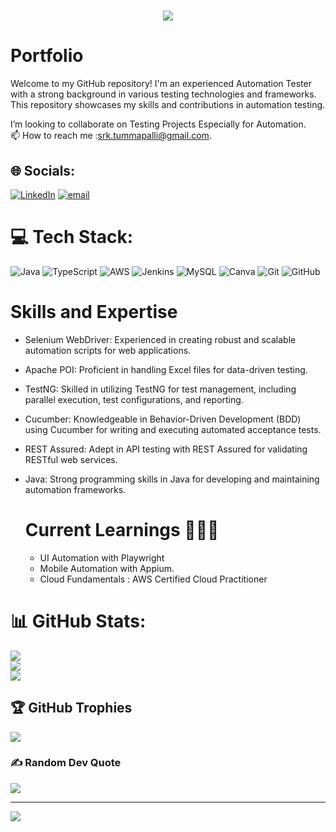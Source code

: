 <h1 align="center">
    <img src="https://readme-typing-svg.herokuapp.com/?font=Righteous&size=35&center=true&vCenter=true&width=500&height=70&duration=4000&lines=Hi+There!+👋;+I'm+SRK15T!;" />
</h1>


# Portfolio
Welcome to my GitHub repository! I'm an experienced Automation Tester with a strong background in various testing technologies and frameworks. This repository showcases my skills and contributions in automation testing.

I’m looking to collaborate on Testing Projects Especially for Automation. <br> 📫 How to reach me :srk.tummapalli@gmail.com.




<!---
SR15KT/SR15KT is a ✨ special ✨ repository because its `README.md` (this file) appears on your GitHub profile.
You can click the Preview link to take a look at your changes.
--->
  

## 🌐 Socials:
[![LinkedIn](https://img.shields.io/badge/LinkedIn-%230077B5.svg?logo=linkedin&logoColor=white)](https://linkedin.com/in/https://www.linkedin.com/in/srktummapalli/) [![email](https://img.shields.io/badge/Email-D14836?logo=gmail&logoColor=white)](mailto:srk.tummapalli@gmail.com) 

# 💻 Tech Stack:
![Java](https://img.shields.io/badge/java-%23ED8B00.svg?style=for-the-badge&logo=openjdk&logoColor=white) ![TypeScript](https://img.shields.io/badge/typescript-%23007ACC.svg?style=for-the-badge&logo=typescript&logoColor=white) ![AWS](https://img.shields.io/badge/AWS-%23FF9900.svg?style=for-the-badge&logo=amazon-aws&logoColor=white) ![Jenkins](https://img.shields.io/badge/jenkins-%232C5263.svg?style=for-the-badge&logo=jenkins&logoColor=white) ![MySQL](https://img.shields.io/badge/mysql-4479A1.svg?style=for-the-badge&logo=mysql&logoColor=white) ![Canva](https://img.shields.io/badge/Canva-%2300C4CC.svg?style=for-the-badge&logo=Canva&logoColor=white) ![Git](https://img.shields.io/badge/git-%23F05033.svg?style=for-the-badge&logo=git&logoColor=white) ![GitHub](https://img.shields.io/badge/github-%23121011.svg?style=for-the-badge&logo=github&logoColor=white)

# Skills and Expertise
- Selenium WebDriver: Experienced in creating robust and scalable automation scripts for web applications.
- Apache POI: Proficient in handling Excel files for data-driven testing.
- TestNG: Skilled in utilizing TestNG for test management, including parallel execution, test configurations, and reporting.
- Cucumber: Knowledgeable in Behavior-Driven Development (BDD) using Cucumber for writing and executing automated acceptance tests.
- REST Assured: Adept in API testing with REST Assured for validating RESTful web services.
- Java: Strong programming skills in Java for developing and maintaining automation frameworks.

  # Current Learnings 🧑🏻‍💻

  - UI Automation with Playwright
  - Mobile Automation with Appium.
  - Cloud Fundamentals : AWS Certified Cloud Practitioner
  


# 📊 GitHub Stats:
![](https://github-readme-stats.vercel.app/api?username=SR15KT&theme=dark&hide_border=true&include_all_commits=false&count_private=false)<br/>
![](https://nirzak-streak-stats.vercel.app/?user=SR15KT&theme=dark&hide_border=true)<br/>
![](https://github-readme-stats.vercel.app/api/top-langs/?username=SR15KT&theme=dark&hide_border=true&include_all_commits=false&count_private=false&layout=compact)

## 🏆 GitHub Trophies
![](https://github-profile-trophy.vercel.app/?username=SR15KT&theme=radical&no-frame=true&no-bg=true&margin-w=4)

### ✍️ Random Dev Quote
![](https://quotes-github-readme.vercel.app/api?type=horizontal&theme=radical)

---
[![](https://visitcount.itsvg.in/api?id=SR15KT&icon=0&color=0)](https://visitcount.itsvg.in)

<!-- Proudly created with GPRM ( https://gprm.itsvg.in ) -->
